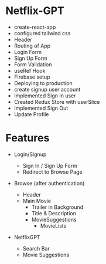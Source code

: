 # Netflix-GPT
- create-react-app
- configured tailwind css
- Header
- Routing of App
- Login Form
- Sign Up Form
- Form Validation
- useRef Hook
- Firebase setup
- Deploying to production
- create signup user account
- Implemented Sign In user
- Created Redux Store with userSlice
- Implemented Sign Out
- Update Profile


# Features

- Login/Signup 
    - Sign In / Sign Up Form
    - Redirect to Browse Page
- Browse (after authentication)
    - Header
    - Main Movie
        - Trailer in Background
        - Title & Description
        - MovieSuggestions
            - MovieLists

- NetflixGPT
    - Search Bar
    - Movie Suggestions